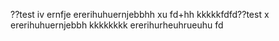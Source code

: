 ??test
iv ernfje
ererihuhuernjebbhh
xu
fd+hh
kkkkkfdfd??test
x
ererihuhuernjebbh
kkkkkkkk
ererihurheuhrueuhu
fd
